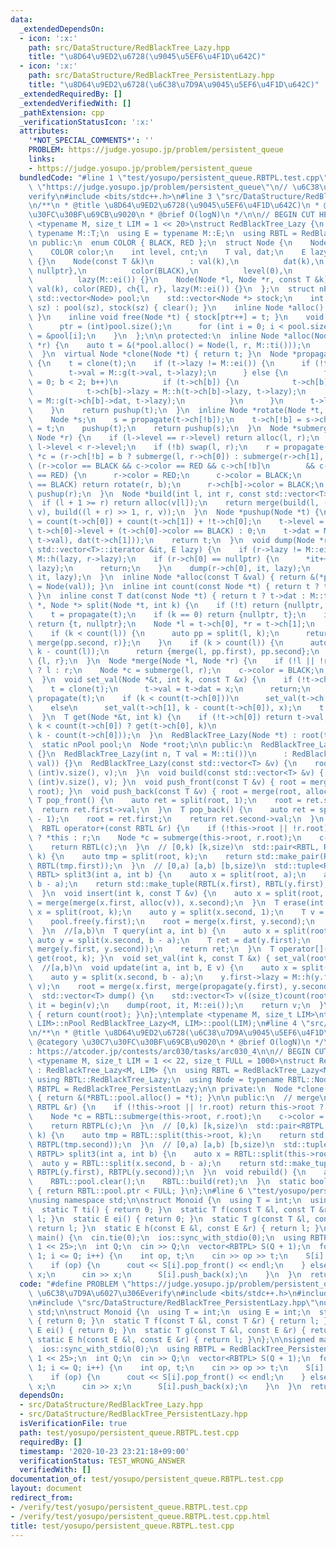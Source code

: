 ```yaml
---
data:
  _extendedDependsOn:
  - icon: ':x:'
    path: src/DataStructure/RedBlackTree_Lazy.hpp
    title: "\u8D64\u9ED2\u6728(\u9045\u5EF6\u4F1D\u642C)"
  - icon: ':x:'
    path: src/DataStructure/RedBlackTree_PersistentLazy.hpp
    title: "\u8D64\u9ED2\u6728(\u6C38\u7D9A\u9045\u5EF6\u4F1D\u642C)"
  _extendedRequiredBy: []
  _extendedVerifiedWith: []
  _pathExtension: cpp
  _verificationStatusIcon: ':x:'
  attributes:
    '*NOT_SPECIAL_COMMENTS*': ''
    PROBLEM: https://judge.yosupo.jp/problem/persistent_queue
    links:
    - https://judge.yosupo.jp/problem/persistent_queue
  bundledCode: "#line 1 \"test/yosupo/persistent_queue.RBTPL.test.cpp\"\n#define PROBLEM\
    \ \"https://judge.yosupo.jp/problem/persistent_queue\"\n// \u6C38\u7D9A\u6027\u306E\
    verify\n#include <bits/stdc++.h>\n#line 3 \"src/DataStructure/RedBlackTree_Lazy.hpp\"\
    \n/**\n * @title \u8D64\u9ED2\u6728(\u9045\u5EF6\u4F1D\u642C)\n * @category \u30C7\
    \u30FC\u30BF\u69CB\u9020\n * @brief O(logN)\n */\n\n// BEGIN CUT HERE\n\ntemplate\
    \ <typename M, size_t LIM = 1 << 20>\nstruct RedBlackTree_Lazy {\n  using T =\
    \ typename M::T;\n  using E = typename M::E;\n  using RBTL = RedBlackTree_Lazy;\n\
    \n public:\n  enum COLOR { BLACK, RED };\n  struct Node {\n    Node *ch[2];\n\
    \    COLOR color;\n    int level, cnt;\n    T val, dat;\n    E lazy;\n    Node()\
    \ {}\n    Node(const T &k)\n        : val(k),\n          dat(k),\n          ch{nullptr,\
    \ nullptr},\n          color(BLACK),\n          level(0),\n          cnt(1),\n\
    \          lazy(M::ei()) {}\n    Node(Node *l, Node *r, const T &k)\n        :\
    \ val(k), color(RED), ch{l, r}, lazy(M::ei()) {}\n  };\n  struct nPool {\n   \
    \ std::vector<Node> pool;\n    std::vector<Node *> stock;\n    int ptr;\n    nPool(int\
    \ sz) : pool(sz), stock(sz) { clear(); }\n    inline Node *alloc() { return stock[--ptr];\
    \ }\n    inline void free(Node *t) { stock[ptr++] = t; }\n    void clear() {\n\
    \      ptr = (int)pool.size();\n      for (int i = 0; i < pool.size(); i++) stock[i]\
    \ = &pool[i];\n    }\n  };\n\n protected:\n  inline Node *alloc(Node *l, Node\
    \ *r) {\n    auto t = &(*pool.alloc() = Node(l, r, M::ti()));\n    return pushup(t);\n\
    \  }\n  virtual Node *clone(Node *t) { return t; }\n  Node *propagate(Node *t)\
    \ {\n    t = clone(t);\n    if (t->lazy != M::ei()) {\n      if (!t->ch[0]) {\n\
    \        t->val = M::g(t->val, t->lazy);\n      } else {\n        for (char b\
    \ = 0; b < 2; b++)\n          if (t->ch[b]) {\n            t->ch[b] = clone(t->ch[b]);\n\
    \            t->ch[b]->lazy = M::h(t->ch[b]->lazy, t->lazy);\n            t->ch[b]->dat\
    \ = M::g(t->ch[b]->dat, t->lazy);\n          }\n      }\n      t->lazy = M::ei();\n\
    \    }\n    return pushup(t);\n  }\n  inline Node *rotate(Node *t, bool b) {\n\
    \    Node *s;\n    s = propagate(t->ch[!b]);\n    t->ch[!b] = s->ch[b];\n    s->ch[b]\
    \ = t;\n    pushup(t);\n    return pushup(s);\n  }\n  Node *submerge(Node *l,\
    \ Node *r) {\n    if (l->level == r->level) return alloc(l, r);\n    bool b =\
    \ l->level < r->level;\n    if (!b) swap(l, r);\n    r = propagate(r);\n    Node\
    \ *c = (r->ch[!b] = b ? submerge(l, r->ch[0]) : submerge(r->ch[1], l));\n    if\
    \ (r->color == BLACK && c->color == RED && c->ch[!b]\n        && c->ch[!b]->color\
    \ == RED) {\n      r->color = RED;\n      c->color = BLACK;\n      if (r->ch[b]->color\
    \ == BLACK) return rotate(r, b);\n      r->ch[b]->color = BLACK;\n    }\n    return\
    \ pushup(r);\n  }\n  Node *build(int l, int r, const std::vector<T> &v) {\n  \
    \  if (l + 1 >= r) return alloc(v[l]);\n    return merge(build(l, (l + r) >> 1,\
    \ v), build((l + r) >> 1, r, v));\n  }\n  Node *pushup(Node *t) {\n    t->cnt\
    \ = count(t->ch[0]) + count(t->ch[1]) + !t->ch[0];\n    t->level = t->ch[0] ?\
    \ t->ch[0]->level + (t->ch[0]->color == BLACK) : 0;\n    t->dat = M::f(M::f(dat(t->ch[0]),\
    \ t->val), dat(t->ch[1]));\n    return t;\n  }\n  void dump(Node *r, typename\
    \ std::vector<T>::iterator &it, E lazy) {\n    if (r->lazy != M::ei()) lazy =\
    \ M::h(lazy, r->lazy);\n    if (r->ch[0] == nullptr) {\n      *it++ = M::g(r->val,\
    \ lazy);\n      return;\n    }\n    dump(r->ch[0], it, lazy);\n    dump(r->ch[1],\
    \ it, lazy);\n  }\n  inline Node *alloc(const T &val) { return &(*pool.alloc()\
    \ = Node(val)); }\n  inline int count(const Node *t) { return t ? t->cnt : 0;\
    \ }\n  inline const T dat(const Node *t) { return t ? t->dat : M::ti(); }\n  std::pair<Node\
    \ *, Node *> split(Node *t, int k) {\n    if (!t) return {nullptr, nullptr};\n\
    \    t = propagate(t);\n    if (k == 0) return {nullptr, t};\n    if (k >= count(t))\
    \ return {t, nullptr};\n    Node *l = t->ch[0], *r = t->ch[1];\n    pool.free(t);\n\
    \    if (k < count(l)) {\n      auto pp = split(l, k);\n      return {pp.first,\
    \ merge(pp.second, r)};\n    }\n    if (k > count(l)) {\n      auto pp = split(r,\
    \ k - count(l));\n      return {merge(l, pp.first), pp.second};\n    }\n    return\
    \ {l, r};\n  }\n  Node *merge(Node *l, Node *r) {\n    if (!l || !r) return l\
    \ ? l : r;\n    Node *c = submerge(l, r);\n    c->color = BLACK;\n    return c;\n\
    \  }\n  void set_val(Node *&t, int k, const T &x) {\n    if (!t->ch[0]) {\n  \
    \    t = clone(t);\n      t->val = t->dat = x;\n      return;\n    }\n    t =\
    \ propagate(t);\n    if (k < count(t->ch[0]))\n      set_val(t->ch[0], k, x);\n\
    \    else\n      set_val(t->ch[1], k - count(t->ch[0]), x);\n    t = pushup(t);\n\
    \  }\n  T get(Node *&t, int k) {\n    if (!t->ch[0]) return t->val;\n    return\
    \ k < count(t->ch[0]) ? get(t->ch[0], k)\n                               : get(t->ch[1],\
    \ k - count(t->ch[0]));\n  }\n  RedBlackTree_Lazy(Node *t) : root(t) {}\n\n protected:\n\
    \  static nPool pool;\n  Node *root;\n\n public:\n  RedBlackTree_Lazy() : root(nullptr)\
    \ {}\n  RedBlackTree_Lazy(int n, T val = M::ti())\n      : RedBlackTree_Lazy(std::vector<T>(n,\
    \ val)) {}\n  RedBlackTree_Lazy(const std::vector<T> &v) {\n    root = build(0,\
    \ (int)v.size(), v);\n  }\n  void build(const std::vector<T> &v) { root = build(0,\
    \ (int)v.size(), v); }\n  void push_front(const T &v) { root = merge(alloc(v),\
    \ root); }\n  void push_back(const T &v) { root = merge(root, alloc(v)); }\n \
    \ T pop_front() {\n    auto ret = split(root, 1);\n    root = ret.second;\n  \
    \  return ret.first->val;\n  }\n  T pop_back() {\n    auto ret = split(root, count(root)\
    \ - 1);\n    root = ret.first;\n    return ret.second->val;\n  }\n  // merge\n\
    \  RBTL operator+(const RBTL &r) {\n    if (!this->root || !r.root) return this->root\
    \ ? *this : r;\n    Node *c = submerge(this->root, r.root);\n    c->color = BLACK;\n\
    \    return RBTL(c);\n  }\n  // [0,k) [k,size)\n  std::pair<RBTL, RBTL> split(int\
    \ k) {\n    auto tmp = split(root, k);\n    return std::make_pair(RBTL(tmp.first),\
    \ RBTL(tmp.first));\n  }\n  // [0,a) [a,b) [b,size)\n  std::tuple<RBTL, RBTL,\
    \ RBTL> split3(int a, int b) {\n    auto x = split(root, a);\n    auto y = split(x.second,\
    \ b - a);\n    return std::make_tuple(RBTL(x.first), RBTL(y.first), RBTL(y.second));\n\
    \  }\n  void insert(int k, const T &v) {\n    auto x = split(root, k);\n    root\
    \ = merge(merge(x.first, alloc(v)), x.second);\n  }\n  T erase(int k) {\n    auto\
    \ x = split(root, k);\n    auto y = split(x.second, 1);\n    T v = y.first->val;\n\
    \    pool.free(y.first);\n    root = merge(x.first, y.second);\n    return v;\n\
    \  }\n  //[a,b)\n  T query(int a, int b) {\n    auto x = split(root, a);\n   \
    \ auto y = split(x.second, b - a);\n    T ret = dat(y.first);\n    root = merge(x.first,\
    \ merge(y.first, y.second));\n    return ret;\n  }\n  T operator[](int k) { return\
    \ get(root, k); }\n  void set_val(int k, const T &x) { set_val(root, k, x); }\n\
    \  //[a,b)\n  void update(int a, int b, E v) {\n    auto x = split(root, a);\n\
    \    auto y = split(x.second, b - a);\n    y.first->lazy = M::h(y.first->lazy,\
    \ v);\n    root = merge(x.first, merge(propagate(y.first), y.second));\n  }\n\
    \  std::vector<T> dump() {\n    std::vector<T> v((size_t)count(root));\n    auto\
    \ it = begin(v);\n    dump(root, it, M::ei());\n    return v;\n  }\n  int size()\
    \ { return count(root); }\n};\ntemplate <typename M, size_t LIM>\ntypename RedBlackTree_Lazy<M,\
    \ LIM>::nPool RedBlackTree_Lazy<M, LIM>::pool(LIM);\n#line 4 \"src/DataStructure/RedBlackTree_PersistentLazy.hpp\"\
    \n/**\n * @title \u8D64\u9ED2\u6728(\u6C38\u7D9A\u9045\u5EF6\u4F1D\u642C)\n *\
    \ @category \u30C7\u30FC\u30BF\u69CB\u9020\n * @brief O(logN)\n */\n\n// verify\u7528\
    : https://atcoder.jp/contests/arc030/tasks/arc030_4\n\n// BEGIN CUT HERE\n\ntemplate\
    \ <typename M, size_t LIM = 1 << 22, size_t FULL = 1000>\nstruct RedBlackTree_PersistentLazy\
    \ : RedBlackTree_Lazy<M, LIM> {\n  using RBTL = RedBlackTree_Lazy<M, LIM>;\n \
    \ using RBTL::RedBlackTree_Lazy;\n  using Node = typename RBTL::Node;\n  using\
    \ RBTPL = RedBlackTree_PersistentLazy;\n\n private:\n  Node *clone(Node *t) override\
    \ { return &(*RBTL::pool.alloc() = *t); }\n\n public:\n  // merge\n  RBTPL operator+(const\
    \ RBTPL &r) {\n    if (!this->root || !r.root) return this->root ? *this : r;\n\
    \    Node *c = RBTL::submerge(this->root, r.root);\n    c->color = RBTL::BLACK;\n\
    \    return RBTPL(c);\n  }\n  // [0,k) [k,size)\n  std::pair<RBTPL, RBTPL> split(int\
    \ k) {\n    auto tmp = RBTL::split(this->root, k);\n    return std::make_pair(RBTPL(tmp.first),\
    \ RBTPL(tmp.second));\n  }\n  // [0,a) [a,b) [b,size)\n  std::tuple<RBTPL, RBTPL,\
    \ RBTPL> split3(int a, int b) {\n    auto x = RBTL::split(this->root, a);\n  \
    \  auto y = RBTL::split(x.second, b - a);\n    return std::make_tuple(RBTPL(x.first),\
    \ RBTPL(y.first), RBTPL(y.second));\n  }\n  void rebuild() {\n    auto ret = RBTL::dump();\n\
    \    RBTL::pool.clear();\n    RBTL::build(ret);\n  }\n  static bool almost_full()\
    \ { return RBTL::pool.ptr < FULL; }\n};\n#line 6 \"test/yosupo/persistent_queue.RBTPL.test.cpp\"\
    \nusing namespace std;\n\nstruct Monoid {\n  using T = int;\n  using E = int;\n\
    \  static T ti() { return 0; }\n  static T f(const T &l, const T &r) { return\
    \ l; }\n  static E ei() { return 0; }\n  static T g(const T &l, const E &r) {\
    \ return l; }\n  static E h(const E &l, const E &r) { return l; }\n};\n\nsigned\
    \ main() {\n  cin.tie(0);\n  ios::sync_with_stdio(0);\n  using RBTPL = RedBlackTree_PersistentLazy<Monoid,\
    \ 1 << 25>;\n  int Q;\n  cin >> Q;\n  vector<RBTPL> S(Q + 1);\n  for (int i =\
    \ 1; i <= Q; i++) {\n    int op, t;\n    cin >> op >> t;\n    S[i] = S[++t];\n\
    \    if (op) {\n      cout << S[i].pop_front() << endl;\n    } else {\n      int\
    \ x;\n      cin >> x;\n      S[i].push_back(x);\n    }\n  }\n  return 0;\n}\n"
  code: "#define PROBLEM \"https://judge.yosupo.jp/problem/persistent_queue\"\n//\
    \ \u6C38\u7D9A\u6027\u306Everify\n#include <bits/stdc++.h>\n#include \"src/DataStructure/RedBlackTree_Lazy.hpp\"\
    \n#include \"src/DataStructure/RedBlackTree_PersistentLazy.hpp\"\nusing namespace\
    \ std;\n\nstruct Monoid {\n  using T = int;\n  using E = int;\n  static T ti()\
    \ { return 0; }\n  static T f(const T &l, const T &r) { return l; }\n  static\
    \ E ei() { return 0; }\n  static T g(const T &l, const E &r) { return l; }\n \
    \ static E h(const E &l, const E &r) { return l; }\n};\n\nsigned main() {\n  cin.tie(0);\n\
    \  ios::sync_with_stdio(0);\n  using RBTPL = RedBlackTree_PersistentLazy<Monoid,\
    \ 1 << 25>;\n  int Q;\n  cin >> Q;\n  vector<RBTPL> S(Q + 1);\n  for (int i =\
    \ 1; i <= Q; i++) {\n    int op, t;\n    cin >> op >> t;\n    S[i] = S[++t];\n\
    \    if (op) {\n      cout << S[i].pop_front() << endl;\n    } else {\n      int\
    \ x;\n      cin >> x;\n      S[i].push_back(x);\n    }\n  }\n  return 0;\n}"
  dependsOn:
  - src/DataStructure/RedBlackTree_Lazy.hpp
  - src/DataStructure/RedBlackTree_PersistentLazy.hpp
  isVerificationFile: true
  path: test/yosupo/persistent_queue.RBTPL.test.cpp
  requiredBy: []
  timestamp: '2020-10-23 23:21:18+09:00'
  verificationStatus: TEST_WRONG_ANSWER
  verifiedWith: []
documentation_of: test/yosupo/persistent_queue.RBTPL.test.cpp
layout: document
redirect_from:
- /verify/test/yosupo/persistent_queue.RBTPL.test.cpp
- /verify/test/yosupo/persistent_queue.RBTPL.test.cpp.html
title: test/yosupo/persistent_queue.RBTPL.test.cpp
---
```

